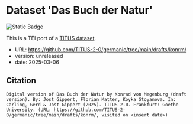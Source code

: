 # Dataset 'Das Buch der Natur'

![Static Badge](https://img.shields.io/badge/TEI_validation-passing-green)

This is a TEI port of a [TITUS dataset](http://titus.uni-frankfurt.de/texte/etcs/germ/mhd/konrmeg/konrm.htm).

* URL: https://github.com/TITUS-2-0/germanic/tree/main/drafts/konrm/
* version: unreleased
* date: 2025-03-06

## Citation
```
Digital version of Das Buch der Natur by Konrad von Megenburg (draft version). By: Jost Gippert, Florian Matter, Koyka Stoyanova. In: Carling, Gerd & Jost Gippert (2025). TITUS 2.0. Frankfurt: Goethe University. (URL: https://github.com/TITUS-2-0/germanic/tree/main/drafts/konrm/, visited on <insert date>)
```
